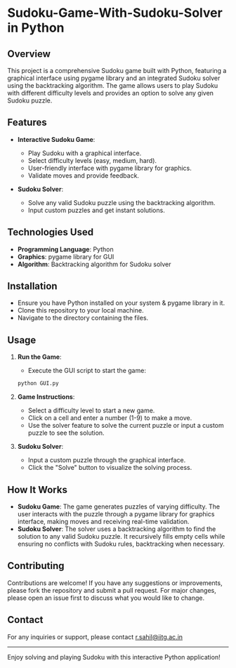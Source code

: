 # Sudoku-Game-With-Sudoku-Solver in Python

## Overview

This project is a comprehensive Sudoku game built with Python, featuring a graphical interface using pygame library and an integrated Sudoku solver using the backtracking algorithm. The game allows users to play Sudoku with different difficulty levels and provides an option to solve any given Sudoku puzzle.

## Features

- **Interactive Sudoku Game**:
  - Play Sudoku with a graphical interface.
  - Select difficulty levels (easy, medium, hard).
  - User-friendly interface with pygame library for graphics.
  - Validate moves and provide feedback.

- **Sudoku Solver**:
  - Solve any valid Sudoku puzzle using the backtracking algorithm.
  - Input custom puzzles and get instant solutions.

## Technologies Used

- **Programming Language**: Python
- **Graphics**: pygame library for GUI
- **Algorithm**: Backtracking algorithm for Sudoku solver

## Installation

- Ensure you have Python installed on your system & pygame library in it.
- Clone this repository to your local machine.
- Navigate to the directory containing the files.

## Usage

1. **Run the Game**:
    - Execute the GUI script to start the game:
    ```bash
    python GUI.py
    ```

2. **Game Instructions**:
    - Select a difficulty level to start a new game.
    - Click on a cell and enter a number (1-9) to make a move.
    - Use the solver feature to solve the current puzzle or input a custom puzzle to see the solution.

3. **Sudoku Solver**:
    - Input a custom puzzle through the graphical interface.
    - Click the "Solve" button to visualize the solving process.

## How It Works

- **Sudoku Game**: The game generates puzzles of varying difficulty. The user interacts with the puzzle through a pygame library for graphics interface, making moves and receiving real-time validation.
- **Sudoku Solver**: The solver uses a backtracking algorithm to find the solution to any valid Sudoku puzzle. It recursively fills empty cells while ensuring no conflicts with Sudoku rules, backtracking when necessary.

## Contributing

Contributions are welcome! If you have any suggestions or improvements, please fork the repository and submit a pull request. For major changes, please open an issue first to discuss what you would like to change.

## Contact

For any inquiries or support, please contact r.sahil@iitg.ac.in

---

Enjoy solving and playing Sudoku with this interactive Python application!
